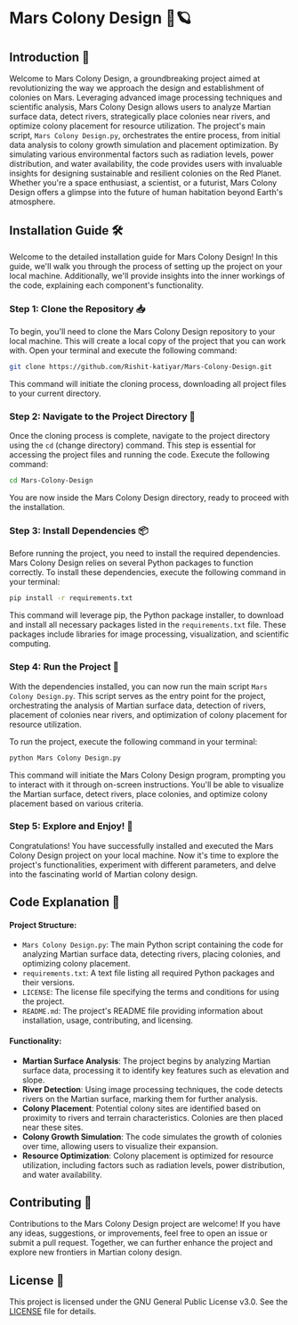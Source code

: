 # Mars Colony Design 🚀🪐

## Introduction 🌌

Welcome to Mars Colony Design, a groundbreaking project aimed at revolutionizing the way we approach the design and establishment of colonies on Mars. Leveraging advanced image processing techniques and scientific analysis, Mars Colony Design allows users to analyze Martian surface data, detect rivers, strategically place colonies near rivers, and optimize colony placement for resource utilization. The project's main script, `Mars Colony Design.py`, orchestrates the entire process, from initial data analysis to colony growth simulation and placement optimization. By simulating various environmental factors such as radiation levels, power distribution, and water availability, the code provides users with invaluable insights for designing sustainable and resilient colonies on the Red Planet. Whether you're a space enthusiast, a scientist, or a futurist, Mars Colony Design offers a glimpse into the future of human habitation beyond Earth's atmosphere.

<!---
![Figure_00100100200100](https://github.com/Rishit-katiyar/Mars-Colony-Design/assets/167756997/92cb8bec-f9fb-4eed-ac5e-9db7f44f1245)
-->

## Installation Guide 🛠️

Welcome to the detailed installation guide for Mars Colony Design! In this guide, we'll walk you through the process of setting up the project on your local machine. Additionally, we'll provide insights into the inner workings of the code, explaining each component's functionality.

### Step 1: Clone the Repository 📥

To begin, you'll need to clone the Mars Colony Design repository to your local machine. This will create a local copy of the project that you can work with. Open your terminal and execute the following command:

```bash
git clone https://github.com/Rishit-katiyar/Mars-Colony-Design.git
```

This command will initiate the cloning process, downloading all project files to your current directory.

### Step 2: Navigate to the Project Directory 📂

Once the cloning process is complete, navigate to the project directory using the `cd` (change directory) command. This step is essential for accessing the project files and running the code. Execute the following command:

```bash
cd Mars-Colony-Design
```

You are now inside the Mars Colony Design directory, ready to proceed with the installation.

### Step 3: Install Dependencies 📦

Before running the project, you need to install the required dependencies. Mars Colony Design relies on several Python packages to function correctly. To install these dependencies, execute the following command in your terminal:

```bash
pip install -r requirements.txt
```

This command will leverage pip, the Python package installer, to download and install all necessary packages listed in the `requirements.txt` file. These packages include libraries for image processing, visualization, and scientific computing.

### Step 4: Run the Project 🚀

With the dependencies installed, you can now run the main script `Mars Colony Design.py`. This script serves as the entry point for the project, orchestrating the analysis of Martian surface data, detection of rivers, placement of colonies near rivers, and optimization of colony placement for resource utilization.

To run the project, execute the following command in your terminal:

```bash
python Mars Colony Design.py
```

This command will initiate the Mars Colony Design program, prompting you to interact with it through on-screen instructions. You'll be able to visualize the Martian surface, detect rivers, place colonies, and optimize colony placement based on various criteria.

### Step 5: Explore and Enjoy! 🌌

Congratulations! You have successfully installed and executed the Mars Colony Design project on your local machine. Now it's time to explore the project's functionalities, experiment with different parameters, and delve into the fascinating world of Martian colony design.

## Code Explanation 📝

#### Project Structure:

- `Mars Colony Design.py`: The main Python script containing the code for analyzing Martian surface data, detecting rivers, placing colonies, and optimizing colony placement.
- `requirements.txt`: A text file listing all required Python packages and their versions.
- `LICENSE`: The license file specifying the terms and conditions for using the project.
- `README.md`: The project's README file providing information about installation, usage, contributing, and licensing.

#### Functionality:

- **Martian Surface Analysis**: The project begins by analyzing Martian surface data, processing it to identify key features such as elevation and slope.
- **River Detection**: Using image processing techniques, the code detects rivers on the Martian surface, marking them for further analysis.
- **Colony Placement**: Potential colony sites are identified based on proximity to rivers and terrain characteristics. Colonies are then placed near these sites.
- **Colony Growth Simulation**: The code simulates the growth of colonies over time, allowing users to visualize their expansion.
- **Resource Optimization**: Colony placement is optimized for resource utilization, including factors such as radiation levels, power distribution, and water availability.

## Contributing 🤝

Contributions to the Mars Colony Design project are welcome! If you have any ideas, suggestions, or improvements, feel free to open an issue or submit a pull request. Together, we can further enhance the project and explore new frontiers in Martian colony design.

## License 📄

This project is licensed under the GNU General Public License v3.0. See the [LICENSE](LICENSE) file for details.
